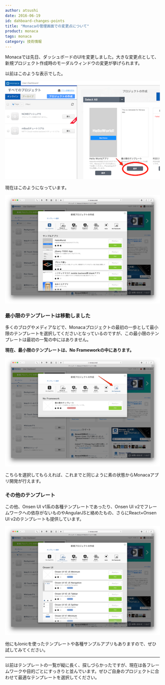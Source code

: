```yaml
---
author: atsushi
date: 2016-06-19
id: dahboard-changes-points
title: "Monacaの管理画面での変更点について"
product: monaca
tags: monaca
category: 技術情報
---
```


Monacaでは先日、ダッシュボードのUIを変更しました。大きな変更点として、新規プロジェクト作成時のモーダルウィンドウの変更が挙げられます。

以前はこのような表示でした。

![](../content/images/2016/Jun/monaca-project-template.png)

現在はこのようになっています。

![](../content/images/2016/Jun/monaca-dashboard-changed-1.png)

### 最小限のテンプレートは移動しました

多くのブログやメディアなどで、Monacaプロジェクトの最初の一歩として最小限のテンプレートを選択してくださいとなっているのですが、この最小限のテンプレートは最初の一覧の中にはありません。

**現在、最小限のテンプレートは、No Frameworkの中にあります。**

![](../content/images/2016/Jun/monaca-dashboard-changed-2.png)

こちらを選択してもらえれば、これまでと同じように素の状態からMonacaアプリ開発が行えます。

### その他のテンプレート

この他、Onsen UI v1系の各種テンプレートであったり、Onsen UI v2でフレームワークへの依存がないものやAngularJSと絡めたもの、さらにReact×Onsen UI v2のテンプレートも提供しています。

![](../content/images/2016/Jun/monaca-dashboard-changed-3.png)

他にもIonicを使ったテンプレートや各種サンプルアプリもありますので、ぜひ試してみてください。

----

以前はテンプレートの一覧が縦に長く、探しづらかったですが、現在は各フレームワークや目的ごとにすっきりと並んでいます。ぜひご自身のプロジェクトに合わせて最適なテンプレートを選択してください。
